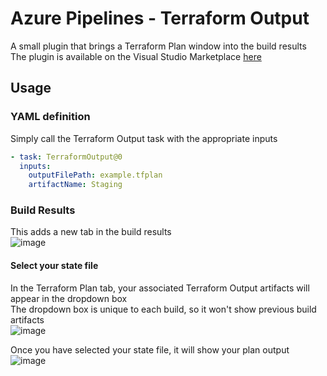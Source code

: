 # Azure Pipelines - Terraform Output

A small plugin that brings a Terraform Plan window into the build results  
The plugin is available on the Visual Studio Marketplace [here](https://marketplace.visualstudio.com/items?itemName=JaydenMaalouf.terraform-output)

## Usage

### YAML definition

Simply call the Terraform Output task with the appropriate inputs
```yaml
- task: TerraformOutput@0
  inputs:
    outputFilePath: example.tfplan
    artifactName: Staging
```

### Build Results

This adds a new tab in the build results  
![image](https://user-images.githubusercontent.com/7008565/187101377-3add161e-5c8d-4229-98e1-8bac50ac15bf.png)

#### Select your state file

In the Terraform Plan tab, your associated Terraform Output artifacts will appear in the dropdown box  
The dropdown box is unique to each build, so it won't show previous build artifacts  
![image](https://user-images.githubusercontent.com/7008565/187101529-e9430663-a3fe-4133-8a90-f1c559fca4d5.png)  

Once you have selected your state file, it will show your plan output  
![image](https://user-images.githubusercontent.com/7008565/187101610-8b9bcbc3-9198-4bc2-b786-7be1ec6d3c66.png)
